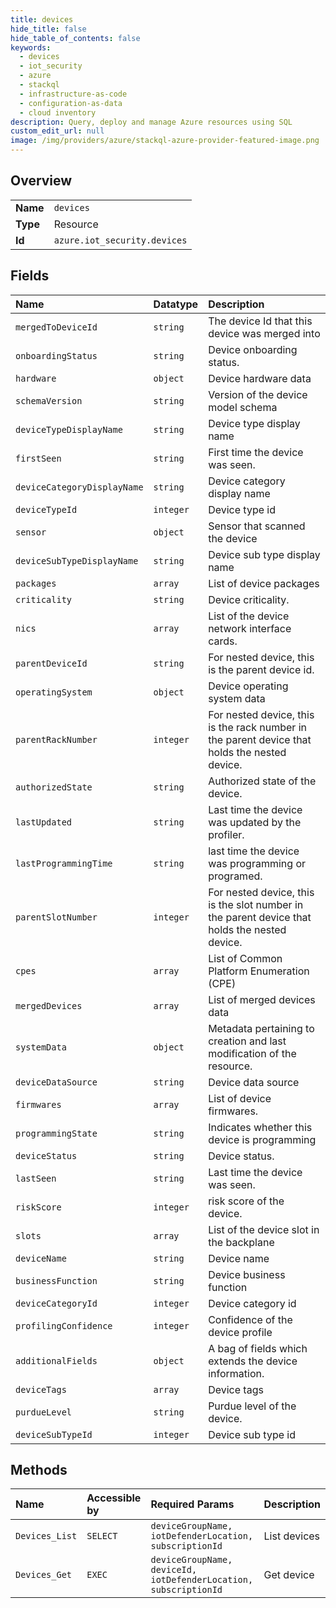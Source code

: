 ```yaml
---
title: devices
hide_title: false
hide_table_of_contents: false
keywords:
  - devices
  - iot_security
  - azure    
  - stackql
  - infrastructure-as-code
  - configuration-as-data
  - cloud inventory
description: Query, deploy and manage Azure resources using SQL
custom_edit_url: null
image: /img/providers/azure/stackql-azure-provider-featured-image.png
---
```

  
    

## Overview
<table><tbody>
<tr><td><b>Name</b></td><td><code>devices</code></td></tr>
<tr><td><b>Type</b></td><td>Resource</td></tr>
<tr><td><b>Id</b></td><td><code>azure.iot_security.devices</code></td></tr>
</tbody></table>

## Fields
| Name | Datatype | Description |
|:-----|:---------|:------------|
| `mergedToDeviceId` | `string` | The device Id that this device was merged into |
| `onboardingStatus` | `string` | Device onboarding status. |
| `hardware` | `object` | Device hardware data |
| `schemaVersion` | `string` | Version of the device model schema |
| `deviceTypeDisplayName` | `string` | Device type display name |
| `firstSeen` | `string` | First time the device was seen. |
| `deviceCategoryDisplayName` | `string` | Device category display name |
| `deviceTypeId` | `integer` | Device type id |
| `sensor` | `object` | Sensor that scanned the device |
| `deviceSubTypeDisplayName` | `string` | Device sub type display name |
| `packages` | `array` | List of device packages |
| `criticality` | `string` | Device criticality. |
| `nics` | `array` | List of the device network interface cards. |
| `parentDeviceId` | `string` | For nested device, this is the parent device id. |
| `operatingSystem` | `object` | Device operating system data |
| `parentRackNumber` | `integer` | For nested device, this is the rack number in the parent device that holds the nested device. |
| `authorizedState` | `string` | Authorized state of the device. |
| `lastUpdated` | `string` | Last time the device was updated by the profiler. |
| `lastProgrammingTime` | `string` | last time the device was programming or programed. |
| `parentSlotNumber` | `integer` | For nested device, this is the slot number in the parent device that holds the nested device. |
| `cpes` | `array` | List of Common Platform Enumeration (CPE) |
| `mergedDevices` | `array` | List of merged devices data |
| `systemData` | `object` | Metadata pertaining to creation and last modification of the resource. |
| `deviceDataSource` | `string` | Device data source |
| `firmwares` | `array` | List of device firmwares. |
| `programmingState` | `string` | Indicates whether this device is programming |
| `deviceStatus` | `string` | Device status. |
| `lastSeen` | `string` | Last time the device was seen. |
| `riskScore` | `integer` | risk score of the device. |
| `slots` | `array` | List of the device slot in the backplane |
| `deviceName` | `string` | Device name |
| `businessFunction` | `string` | Device business function |
| `deviceCategoryId` | `integer` | Device category id |
| `profilingConfidence` | `integer` | Confidence of the device profile |
| `additionalFields` | `object` |  A bag of fields which extends the device information. |
| `deviceTags` | `array` | Device tags |
| `purdueLevel` | `string` | Purdue level of the device. |
| `deviceSubTypeId` | `integer` | Device sub type id |
## Methods
| Name | Accessible by | Required Params | Description |
|:-----|:--------------|:----------------|:------------|
| `Devices_List` | `SELECT` | `deviceGroupName, iotDefenderLocation, subscriptionId` | List devices |
| `Devices_Get` | `EXEC` | `deviceGroupName, deviceId, iotDefenderLocation, subscriptionId` | Get device |
